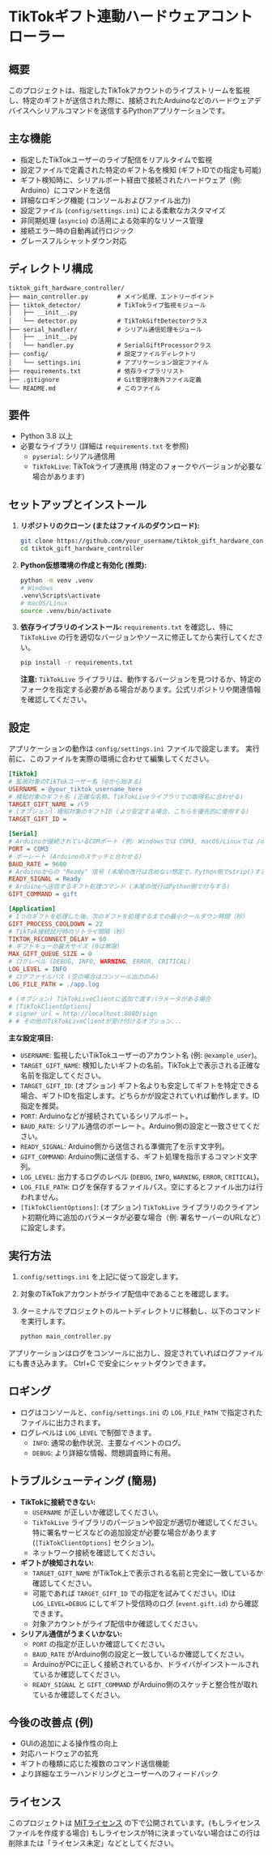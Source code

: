# TikTokギフト連動ハードウェアコントローラー

## 概要

このプロジェクトは、指定したTikTokアカウントのライブストリームを監視し、特定のギフトが送信された際に、接続されたArduinoなどのハードウェアデバイスへシリアルコマンドを送信するPythonアプリケーションです。

## 主な機能

- 指定したTikTokユーザーのライブ配信をリアルタイムで監視
- 設定ファイルで定義された特定のギフト名を検知 (ギフトIDでの指定も可能)
- ギフト検知時に、シリアルポート経由で接続されたハードウェア（例: Arduino）にコマンドを送信
- 詳細なロギング機能 (コンソールおよびファイル出力)
- 設定ファイル (`config/settings.ini`) による柔軟なカスタマイズ
- 非同期処理 (`asyncio`) の活用による効率的なリソース管理
- 接続エラー時の自動再試行ロジック
- グレースフルシャットダウン対応

## ディレクトリ構成

```
tiktok_gift_hardware_controller/
├── main_controller.py        # メイン処理、エントリーポイント
├── tiktok_detector/          # TikTokライブ監視モジュール
│   ├── __init__.py
│   └── detector.py           # TikTokGiftDetectorクラス
├── serial_handler/           # シリアル通信処理モジュール
│   ├── __init__.py
│   └── handler.py            # SerialGiftProcessorクラス
├── config/                   # 設定ファイルディレクトリ
│   └── settings.ini          # アプリケーション設定ファイル
├── requirements.txt          # 依存ライブラリリスト
├── .gitignore                # Git管理対象外ファイル定義
└── README.md                 # このファイル
```

## 要件

- Python 3.8 以上
- 必要なライブラリ (詳細は `requirements.txt` を参照)
  - `pyserial`: シリアル通信用
  - `TikTokLive`: TikTokライブ連携用 (特定のフォークやバージョンが必要な場合があります)

## セットアップとインストール

1. **リポジトリのクローン (またはファイルのダウンロード):**

    ```bash
    git clone https://github.com/your_username/tiktok_gift_hardware_controller.git # もしリポジトリがあれば
    cd tiktok_gift_hardware_controller
    ```

2. **Python仮想環境の作成と有効化 (推奨):**

    ```bash
    python -m venv .venv
    # Windows
    .venv\Scripts\activate
    # macOS/Linux
    source .venv/bin/activate
    ```

3. **依存ライブラリのインストール:**
    `requirements.txt` を確認し、特に `TikTokLive` の行を適切なバージョンやソースに修正してから実行してください。

    ```bash
    pip install -r requirements.txt
    ```

    **注意:** `TikTokLive` ライブラリは、動作するバージョンを見つけるか、特定のフォークを指定する必要がある場合があります。公式リポジトリや関連情報を確認してください。

## 設定

アプリケーションの動作は `config/settings.ini` ファイルで設定します。
実行前に、このファイルを実際の環境に合わせて編集してください。

```ini
[TikTok]
# 監視対象のTikTokユーザー名 (@から始まる)
USERNAME = @your_tiktok_username_here
# 検知対象のギフト名 (正確な名称。TikTokLiveライブラリでの取得名に合わせる)
TARGET_GIFT_NAME = バラ
# (オプション) 検知対象のギフトID (より安定する場合、こちらを優先的に使用する)
TARGET_GIFT_ID = 

[Serial]
# Arduinoが接続されているCOMポート (例: Windowsでは COM3, macOS/Linuxでは /dev/ttyUSB0 や /dev/tty.usbmodemXXXXX)
PORT = COM3
# ボーレート (Arduinoのスケッチと合わせる)
BAUD_RATE = 9600
# Arduinoからの "Ready" 信号 (末尾の改行は含めない想定で、Python側でstrip()する)
READY_SIGNAL = Ready
# Arduinoへ送信するギフト処理コマンド (末尾の改行はPython側で付与する)
GIFT_COMMAND = gift

[Application]
# 1つのギフトを処理した後、次のギフトを処理するまでの最小クールダウン時間（秒）
GIFT_PROCESS_COOLDOWN = 22
# TikTok接続試行時のリトライ間隔（秒）
TIKTOK_RECONNECT_DELAY = 60
# ギフトキューの最大サイズ (0は無限)
MAX_GIFT_QUEUE_SIZE = 0
# ログレベル (DEBUG, INFO, WARNING, ERROR, CRITICAL)
LOG_LEVEL = INFO
# ログファイルパス (空の場合はコンソール出力のみ)
LOG_FILE_PATH = ./app.log

# (オプション) TikTokLiveClientに追加で渡すパラメータがある場合
# [TikTokClientOptions]
# signer_url = http://localhost:8080/sign
# # その他のTikTokLiveClientが受け付けるオプション...
```

**主な設定項目:**

- `USERNAME`: 監視したいTikTokユーザーのアカウント名 (例: `@example_user`)。
- `TARGET_GIFT_NAME`: 検知したいギフトの名前。TikTok上で表示される正確な名前を指定してください。
- `TARGET_GIFT_ID`: (オプション) ギフト名よりも安定してギフトを特定できる場合、ギフトIDを指定します。どちらかが設定されていれば動作します。ID指定を推奨。
- `PORT`: Arduinoなどが接続されているシリアルポート。
- `BAUD_RATE`: シリアル通信のボーレート。Arduino側の設定と一致させてください。
- `READY_SIGNAL`: Arduino側から送信される準備完了を示す文字列。
- `GIFT_COMMAND`: Arduino側に送信する、ギフト処理を指示するコマンド文字列。
- `LOG_LEVEL`: 出力するログのレベル (`DEBUG`, `INFO`, `WARNING`, `ERROR`, `CRITICAL`)。
- `LOG_FILE_PATH`: ログを保存するファイルパス。空にするとファイル出力は行われません。
- `[TikTokClientOptions]`: (オプション) `TikTokLive` ライブラリのクライアント初期化時に追加のパラメータが必要な場合（例: 署名サーバーのURLなど）に設定します。

## 実行方法

1. `config/settings.ini` を上記に従って設定します。
2. 対象のTikTokアカウントがライブ配信中であることを確認します。
3. ターミナルでプロジェクトのルートディレクトリに移動し、以下のコマンドを実行します。

    ```bash
    python main_controller.py
    ```

アプリケーションはログをコンソールに出力し、設定されていればログファイルにも書き込みます。
Ctrl+C で安全にシャットダウンできます。

## ロギング

- ログはコンソールと、`config/settings.ini` の `LOG_FILE_PATH` で指定されたファイルに出力されます。
- ログレベルは `LOG_LEVEL` で制御できます。
  - `INFO`: 通常の動作状況、主要なイベントのログ。
  - `DEBUG`: より詳細な情報、問題調査時に有用。

## トラブルシューティング (簡易)

- **TikTokに接続できない:**
  - `USERNAME` が正しいか確認してください。
  - `TikTokLive` ライブラリのバージョンや設定が適切か確認してください。特に署名サービスなどの追加設定が必要な場合があります (`[TikTokClientOptions]` セクション)。
  - ネットワーク接続を確認してください。
- **ギフトが検知されない:**
  - `TARGET_GIFT_NAME` がTikTok上で表示される名前と完全に一致しているか確認してください。
  - 可能であれば `TARGET_GIFT_ID` での指定を試みてください。IDは `LOG_LEVEL=DEBUG` にしてギフト受信時のログ (`event.gift.id`) から確認できます。
  - 対象アカウントがライブ配信中か確認してください。
- **シリアル通信がうまくいかない:**
  - `PORT` の指定が正しいか確認してください。
  - `BAUD_RATE` がArduino側の設定と一致しているか確認してください。
  - ArduinoがPCに正しく接続されているか、ドライバがインストールされているか確認してください。
  - `READY_SIGNAL` と `GIFT_COMMAND` がArduino側のスケッチと整合性が取れているか確認してください。

## 今後の改善点 (例)

- GUIの追加による操作性の向上
- 対応ハードウェアの拡充
- ギフトの種類に応じた複数のコマンド送信機能
- より詳細なエラーハンドリングとユーザーへのフィードバック

## ライセンス

このプロジェクトは [MITライセンス](LICENSE) の下で公開されています。(もしライセンスファイルを作成する場合)
もしライセンスが特に決まっていない場合はこの行は削除または「ライセンス未定」などとしてください。
